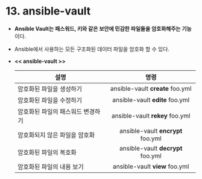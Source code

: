 # 13. ansible-vault

- **Ansible Vault는 패스워드, 키와 같은 보안에 민감한 파일들을 암호화해주는 기능**이다.

- Ansible에서 사용하는 모든 구조화된 데이터 파일을 암호화 할 수 있다.

- **<< ansible-vault >>**

    |설명|명령|
    |----|:-----------:|
    |암호화된 파일을 생성하기           |ansible-vault **create** foo.yml|
    |암호화된 파일을 수정하기           |ansible-vault **edite** foo.yml|
    |암호화된 파일의 패스워드 변경하기   |ansible-vault **rekey** foo.yml|
    |암호화되지 않은 파일을 암호화      |ansible-vault **encrypt** foo.yml|
    |암호화된 파일의 복호화             |ansible-vault **decrypt** foo.yml|
    |암호화된 파일의 내용 보기          |ansible-vault **view** foo.yml|